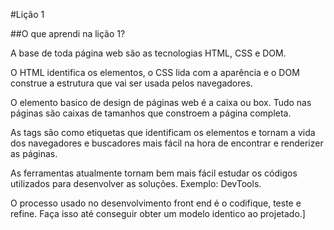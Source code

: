 #Lição 1

##O que aprendi na lição 1?

A base de toda página web são as tecnologias HTML, CSS e DOM.

O HTML identifica os elementos, o CSS lida com a aparência e o DOM construe a estrutura que vai ser usada pelos navegadores.

O elemento basico de design de páginas web é a caixa ou box. Tudo nas páginas são caixas de tamanhos que constroem a página completa.

As tags são como etiquetas que identificam os elementos e tornam a vida dos navegadores e buscadores mais fácil na hora de encontrar e renderizer as páginas.

As ferramentas atualmente tornam bem mais fácil estudar os códigos utilizados para desenvolver as soluções. Exemplo: DevTools.

O processo usado no desenvolvimento front end é o codifique, teste e refine. Faça isso até conseguir obter um modelo identico ao projetado.]

